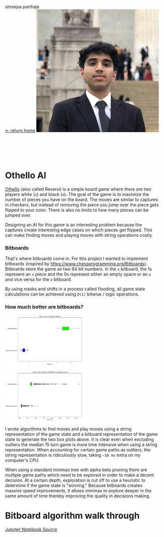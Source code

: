 <link rel="stylesheet" href="../../styles/md.css">
<div id="title">shreepa parthaje</div>
<a id="return" href="../../index.html">&#8592; return home</a>
<img id="profile" src="../../img/landing/profile.png"/>

<br/><br/><br/><br/>

# Othello AI

[Othello](https://en.wikipedia.org/wiki/Reversi) (also called Reversi) is a simple board game where there are two players white (`x`) and black (`o`). The goal of the game is to maximize the number of pieces you have on the board. The moves are similar to captures in checkers, but instead of removing the piece you jump over the piece gets flipped to your color. There is also no limits to how many pieces can be jumped over. 

Designing an AI for this game is an interesting problem because the captures create interesting edge cases on which pieces get flipped. This can make finding moves and playing moves with string operations costly. 

### Bitboards
That's where bitboards come in. For this project I wanted to implement bitboards (inspired by https://www.chessprogramming.org/Bitboards). Bitboards store the game as two 64 bit numbers. In the `x` bitboard, the 1s represent an `x` piece and the 0s represent either an empty space or an `o` and vice versa for the `o` bitboard. 

By using masks and shifts in a process called flooding, all game state calculations can be achieved using `O(1)` bitwise / logic operations. 

### How much better are bitboards?

<div class="container">

<div style="width: 50%">

![](../../img/g/othello/graph.png)

</div>
<div style="width: 50%">

![](../../img/g/othello/graph2.png)

</div>

</div>

I wrote algorithms to find moves and play moves using a string representation of the game state and a bitboard representation of the game state to generate the two box plots above. It is clear even when excluding outliers the median 15 turn game is more time intensive when using a string representation. When accounting for certain game paths as outliers, the string representation is ridiculously slow, taking `~10 ms` extra on my computer's CPU. 

When using a standard minimax tree with alpha beta pruning there are multiple game paths which need to be explored in order to make a decent decision. At a certain depth, exploration is cut off to use a heuristic to determine if the game state is "winning." Because bitboards creates massive speed improvements, it allows minimax to explore deeper in the same amount of time thereby improving the quality in decisions making. 

# Bitboard algorithm walk through

<script src="https://gist.github.com/sparthaje/f158a791c951591121f3982401ee3951.js"></script>

[Jupyter Notebook Source](https://sparthaje.github.io/othello.ipynb)
